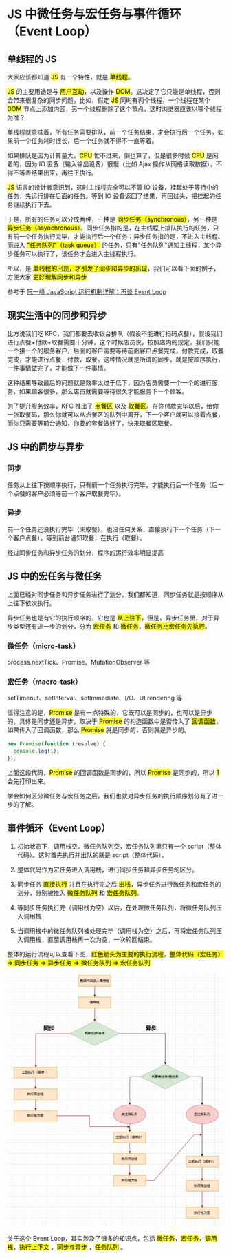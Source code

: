 # JS 中微任务与宏任务与事件循环（Event Loop）

## 单线程的 JS

大家应该都知道 <mark>JS</mark> 有一个特性，就是 <mark>单线程</mark>。

<mark>JS</mark> 的主要用途是与 <mark>用户互动</mark>，以及操作 <mark>DOM</mark>。这决定了它只能是单线程，否则会带来很复杂的同步问题。比如，假定 <mark>JS</mark> 同时有两个线程，一个线程在某个 <mark>DOM</mark> 节点上添加内容，另一个线程删除了这个节点，这时浏览器应该以哪个线程为准？

单线程就意味着，所有任务需要排队，前一个任务结束，才会执行后一个任务。如果前一个任务耗时很长，后一个任务就不得不一直等着。

如果排队是因为计算量大，<mark>CPU</mark> 忙不过来，倒也算了，但是很多时候 <mark>CPU</mark> 是闲着的，因为 IO 设备（输入输出设备）很慢（比如 Ajax 操作从网络读取数据），不得不等着结果出来，再往下执行。

<mark>JS</mark> 语言的设计者意识到，这时主线程完全可以不管 IO 设备，挂起处于等待中的任务，先运行排在后面的任务。等到 IO 设备返回了结果，再回过头，把挂起的任务继续执行下去。

于是，所有的任务可以分成两种，一种是 <mark>同步任务（synchronous）</mark>，另一种是 <mark>异步任务（asynchronous）</mark>。同步任务指的是，在主线程上排队执行的任务，只有前一个任务执行完毕，才能执行后一个任务；异步任务指的是，不进入主线程、而进入 <mark>"任务队列"（task queue）</mark> 的任务，只有"任务队列"通知主线程，某个异步任务可以执行了，该任务才会进入主线程执行。

所以，是 <mark>单线程的出现，才引发了同步和异步的出现</mark>，我们可以看下面的例子，方便大家 <mark>更好理解同步和异步</mark>

参考于 [阮一峰 JavaScript 运行机制详解：再谈 Event Loop](https://www.ruanyifeng.com/blog/2014/10/event-loop.html)

## 现实生活中的同步和异步

比方说我们吃 KFC，我们都要去收银台排队（假设不能进行扫码点餐），假设我们进行点餐+付款+取餐需要十分钟，这个时候店员说，按照店内的规定，我们只能一个接一个的服务客户，后面的客户需要等待前面客户点餐完成，付款完成，取餐完成，才能进行点餐，付款，取餐。这种情况就是所谓的同步，就是按顺序执行，一件事情做完了，才能做下一件事情。

这种结果导致最后的问题就是效率太过于低下，因为店员需要一个一个的进行服务，如果顾客很多，那么店员就需要等待很久才能服务下一个顾客。

为了提升服务效率，KFC 推出了 <mark>点餐区</mark> 以及 <mark>取餐区</mark>。在你付款完毕以后，给你一张取餐码，那么你就可以从点餐区的队列中离开，下一个客户就可以接着点餐，而你只需要等前台通知，你要的套餐做好了，快来取餐区取餐。

## JS 中的同步与异步

### 同步

任务从上往下按顺序执行，只有前一个任务执行完毕，才能执行后一个任务（后一个点餐的客户必须等前一个客户取餐完毕）。

### 异步

前一个任务还没执行完毕（未取餐），也没任何关系，直接执行下一个任务（下一个客户点餐），等到前台通知取餐，在执行（取餐）。

经过同步任务和异步任务的划分，程序的运行效率明显提高

## JS 中的宏任务与微任务

上面已经对同步任务和异步任务进行了划分，我们都知道，同步任务就是按顺序从上往下依次执行。

异步任务也是有它的执行顺序的，它也是 <mark>从上往下</mark>，但是，异步任务里，对于异步类型还有进一步的划分，分为 <mark>宏任务</mark> 和 <mark>微任务</mark>，<mark>微任务比宏任务先执行</mark>。

### 微任务（micro-task）

process.nextTick、Promise、MutationObserver 等

### 宏任务（macro-task）

setTimeout、setInterval、setImmediate、I/O、UI rendering 等

值得注意的是，<mark>Promise</mark> 是有一点特殊的，它既可以是同步的，也可以是异步的，具体是同步还是异步，取决于 <mark>Promise</mark> 的构造函数中是否传入了 <mark>回调函数</mark>，如果传入了回调函数，那么 <mark>Promise</mark> 就是同步的，否则就是异步的。

```js
new Promise(function (resolve) {
  console.log(1);
});
```

上面这段代码，<mark>Promise</mark> 的回调函数是同步的，所以 <mark>Promise</mark> 是同步的，所以 <mark>1</mark> 会先打印出来。

学会如何区分微任务与宏任务之后，我们也就对异步任务的执行顺序划分有了进一步的了解。

## 事件循环（Event Loop）

1. 初始状态下，调用栈空。微任务队列空，宏任务队列里只有一个 script（整体代码）。这时首先执行并出队的就是 script（整体代码）。

2. 整体代码作为宏任务进入调用栈，进行同步任务和异步任务的区分。

3. 同步任务 <mark>直接执行</mark> 并且在执行完之后 <mark>出栈</mark>，异步任务进行微任务和宏任务的划分，分别被推入 <mark>微任务队列</mark> 和 <mark>宏任务队列</mark>。

4. 等同步任务执行完（调用栈为空）以后，在处理微任务队列，将微任务队列压入调用栈

5. 当调用栈中的微任务队列被处理完毕（调用栈为空）之后，再将宏任务队列压入调用栈，直至调用栈再一次为空，一次轮回结束。

整体的运行流程可以查看下图，<mark>红色箭头为主要的执行流程</mark>，<mark>整体代码（宏任务） => 同步任务 => 异步任务 => 微任务队列 => 宏任务队列</mark>

![eventLoop](/assets/blogImage/eventLoop.png)

关于这个 Event Loop，其实涉及了很多的知识点，包括 <mark>微任务</mark>，<mark>宏任务</mark>，<mark>调用栈</mark>，<mark>执行上下文</mark> ，<mark>同步与异步</mark> ，<mark>任务队列</mark> 。
